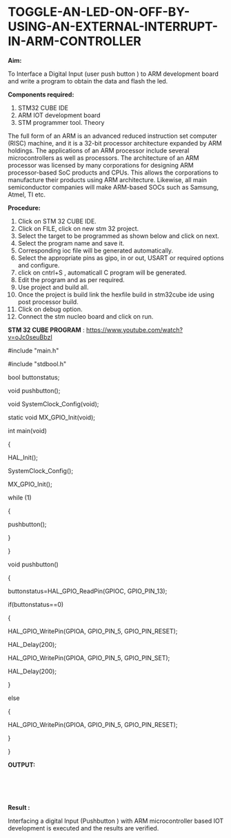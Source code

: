 # TOGGLE-AN-LED-ON-OFF-BY-USING-AN-EXTERNAL-INTERRUPT-IN-ARM-CONTROLLER

**Aim:**

To Interface a Digital Input (user push button ) to ARM development board and write a program to obtain the data and flash the led.

**Components required:** 

1.	STM32 CUBE IDE
2.	ARM IOT development board
3.	STM programmer tool. Theory

The full form of an ARM is an advanced reduced instruction set computer (RISC) machine, and it is a 32-bit processor architecture expanded by ARM holdings. The applications of an ARM processor include several microcontrollers as well as processors. The architecture of an ARM processor was licensed by many corporations for designing ARM processor-based SoC products and CPUs. This allows the corporations to manufacture their products using ARM architecture. Likewise, all main semiconductor companies will make ARM-based SOCs such as Samsung, Atmel, TI etc.

**Procedure:**

1.	Click on STM 32 CUBE IDE.
2.	Click on FILE, click on new stm 32 project.
3.	Select the target to be programmed as shown below and click on next.
4.	Select the program name and save it.
5.	Corresponding ioc file will be generated automatically.
6.	Select the appropriate pins as gipo, in or out, USART or required options and configure.
7.	click on cntrl+S , automaticall C program will be generated.
8.	Edit the program and as per required.
9.	Use project and build all.
10.	Once the project is build link the hexfile build in stm32cube ide using post processor build.
11.	Click on debug option.
12.	Connect the stm nucleo board and click on run.

**STM 32 CUBE PROGRAM** : https://www.youtube.com/watch?v=oJc0seuBbzI

#include "main.h" 

#include "stdbool.h"

bool buttonstatus; 


void pushbutton();

void SystemClock_Config(void);

static void MX_GPIO_Init(void); 

int main(void)

{

HAL_Init();

SystemClock_Config(); 

MX_GPIO_Init();

while (1)

{

pushbutton();

}

}

void pushbutton()

{

buttonstatus=HAL_GPIO_ReadPin(GPIOC, GPIO_PIN_13); 

if(buttonstatus==0)

{

HAL_GPIO_WritePin(GPIOA, GPIO_PIN_5, GPIO_PIN_RESET);

HAL_Delay(200);

HAL_GPIO_WritePin(GPIOA, GPIO_PIN_5, GPIO_PIN_SET);

HAL_Delay(200);

}

else

{

HAL_GPIO_WritePin(GPIOA, GPIO_PIN_5, GPIO_PIN_RESET);

}

}

**OUTPUT:**
<BR>
<BR>
<BR>
<BR>
<BR>



**Result :**

Interfacing a digital Input (Pushbutton ) with ARM microcontroller based IOT development is executed and the results are verified.

